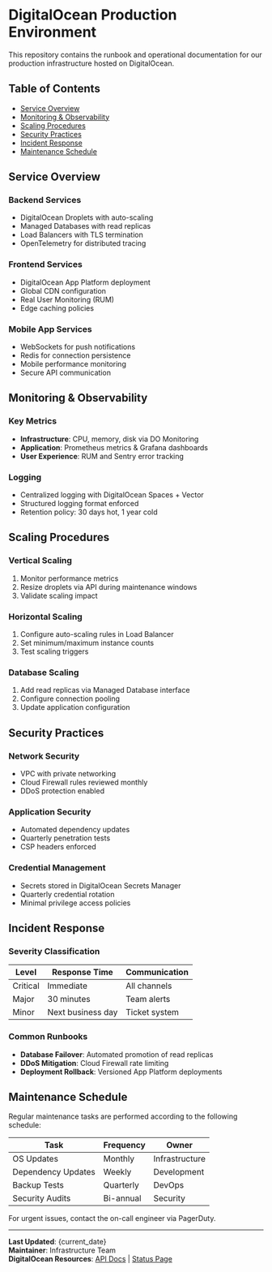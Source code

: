 # DigitalOcean Production Environment

This repository contains the runbook and operational documentation for our production infrastructure hosted on DigitalOcean.

## Table of Contents
- [Service Overview](#service-overview)
- [Monitoring & Observability](#monitoring--observability)
- [Scaling Procedures](#scaling-procedures)
- [Security Practices](#security-practices)
- [Incident Response](#incident-response)
- [Maintenance Schedule](#maintenance-schedule)

## Service Overview

### Backend Services
- DigitalOcean Droplets with auto-scaling
- Managed Databases with read replicas
- Load Balancers with TLS termination
- OpenTelemetry for distributed tracing

### Frontend Services
- DigitalOcean App Platform deployment
- Global CDN configuration
- Real User Monitoring (RUM)
- Edge caching policies

### Mobile App Services
- WebSockets for push notifications
- Redis for connection persistence
- Mobile performance monitoring
- Secure API communication

## Monitoring & Observability

### Key Metrics
- **Infrastructure**: CPU, memory, disk via DO Monitoring
- **Application**: Prometheus metrics & Grafana dashboards
- **User Experience**: RUM and Sentry error tracking

### Logging
- Centralized logging with DigitalOcean Spaces + Vector
- Structured logging format enforced
- Retention policy: 30 days hot, 1 year cold

## Scaling Procedures

### Vertical Scaling
1. Monitor performance metrics
2. Resize droplets via API during maintenance windows
3. Validate scaling impact

### Horizontal Scaling
1. Configure auto-scaling rules in Load Balancer
2. Set minimum/maximum instance counts
3. Test scaling triggers

### Database Scaling
1. Add read replicas via Managed Database interface
2. Configure connection pooling
3. Update application configuration

## Security Practices

### Network Security
- VPC with private networking
- Cloud Firewall rules reviewed monthly
- DDoS protection enabled

### Application Security
- Automated dependency updates
- Quarterly penetration tests
- CSP headers enforced

### Credential Management
- Secrets stored in DigitalOcean Secrets Manager
- Quarterly credential rotation
- Minimal privilege access policies

## Incident Response

### Severity Classification
| Level     | Response Time | Communication |
|-----------|---------------|---------------|
| Critical  | Immediate     | All channels  |
| Major     | 30 minutes    | Team alerts   |
| Minor     | Next business day | Ticket system |

### Common Runbooks
- **Database Failover**: Automated promotion of read replicas
- **DDoS Mitigation**: Cloud Firewall rate limiting
- **Deployment Rollback**: Versioned App Platform deployments

## Maintenance Schedule

Regular maintenance tasks are performed according to the following schedule:

| Task                      | Frequency  | Owner         |
|---------------------------|------------|---------------|
| OS Updates                | Monthly    | Infrastructure|
| Dependency Updates        | Weekly     | Development   |
| Backup Tests              | Quarterly  | DevOps        |
| Security Audits           | Bi-annual  | Security      |

For urgent issues, contact the on-call engineer via PagerDuty.

---

**Last Updated**: {current_date}  
**Maintainer**: Infrastructure Team  
**DigitalOcean Resources**: [API Docs](https://docs.digitalocean.com/) | [Status Page](https://status.digitalocean.com/)
